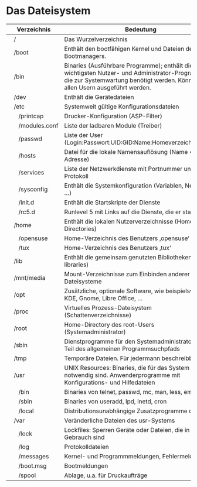 # Das Dateisystem
| Verzeichnis         | Bedeutung |
| ------------------- | --------- |
|&nbsp;&nbsp;&nbsp;/                   | Das Wurzelverzeichnis|
|&nbsp;&nbsp;&nbsp;/boot               | Enthält den bootfähigen Kernel und Dateien des Bootmanagers.|
|&nbsp;&nbsp;&nbsp;/bin                | Binaries (Ausführbare Programme); enthält die wichtigsten Nutzer- und Administrator-Programme, die zur Systemwartung benötigt werden. Können von allen Usern ausgeführt werden.|
|&nbsp;&nbsp;&nbsp;/dev                | Enthält die Gerätedateien |
|&nbsp;&nbsp;&nbsp;/etc                | Systemweit gültige Konfigurationsdateien |
|&nbsp;&nbsp;&nbsp;&nbsp;&nbsp;&nbsp;/printcap         | Drucker-Konfiguration (ASP-Filter) |
|&nbsp;&nbsp;&nbsp;&nbsp;&nbsp;&nbsp;/modules.conf     | Liste der ladbaren Module (Treiber)|
|&nbsp;&nbsp;&nbsp;&nbsp;&nbsp;&nbsp;/passwd           | Liste der User (Login:Passwort:UID:GID:Name:Homeverzeichnis:Shell)|
|&nbsp;&nbsp;&nbsp;&nbsp;&nbsp;&nbsp;/hosts            | Datei für die lokale Namensauflösung (Name <- -> IP-Adresse)|
|&nbsp;&nbsp;&nbsp;&nbsp;&nbsp;&nbsp;/services         | Liste der Netzwerkdienste mit Portnummer und Protokoll|
|&nbsp;&nbsp;&nbsp;&nbsp;&nbsp;&nbsp;/sysconfig        | Enthält die Systemkonfiguration (Variablen, Netzwerk, …)|
|&nbsp;&nbsp;&nbsp;&nbsp;&nbsp;&nbsp;/init.d           | Enthält die Startskripte der Dienste |
|&nbsp;&nbsp;&nbsp;&nbsp;&nbsp;&nbsp;/rc5.d            | Runlevel 5 mit Links auf die Dienste, die er startet|
|&nbsp;&nbsp;&nbsp;/home               | Enthält die lokalen Nutzerverzeichnisse (Home-Directories)|
|&nbsp;&nbsp;&nbsp;&nbsp;&nbsp;&nbsp;/opensuse         | Home-Verzeichnis des Benutzers ‚opensuse‘|
|&nbsp;&nbsp;&nbsp;&nbsp;&nbsp;&nbsp;/tux              | Home-Verzeichnis des Benutzers ‚tux‘|
|&nbsp;&nbsp;&nbsp;/lib                | Enthält die gemeinsam genutzten Bibliotheken (shared libraries)|
|&nbsp;&nbsp;&nbsp;/mnt/media          | Mount-Verzeichnisse zum Einbinden anderer Dateisysteme|
|&nbsp;&nbsp;&nbsp;/opt                | Zusätzliche, optionale Software, wie beispielsweise KDE, Gnome, Libre Office, …|
|&nbsp;&nbsp;&nbsp;/proc               | Virtuelles Prozess-Dateisystem (Schattenverzeichnisse)|
|&nbsp;&nbsp;&nbsp;/root               | Home-Directory des root-Users (Systemadministrator)|
|&nbsp;&nbsp;&nbsp;/sbin               | Dienstprogramme für den Systemadministrator. Nicht Teil des allgemeinen Programmsuchpfads|
|&nbsp;&nbsp;&nbsp;/tmp                | Temporäre Dateien. Für jedermann beschreibbar|
|&nbsp;&nbsp;&nbsp;/usr                | UNIX Resources: Binaries, die für das System nicht notwendig sind. Anwenderprogramme mit Konfigurations- und Hilfedateien|
|&nbsp;&nbsp;&nbsp;&nbsp;&nbsp;&nbsp;/bin              | Binaries von telnet, passwd, mc, man, less, emacs|
|&nbsp;&nbsp;&nbsp;&nbsp;&nbsp;&nbsp;/sbin             | Binaries von useradd, lpd, inetd, cron|
|&nbsp;&nbsp;&nbsp;&nbsp;&nbsp;&nbsp;/local            | Distributionsunabhängige Zusatzprogramme der User|
|&nbsp;&nbsp;&nbsp;/var                | Veränderliche Dateien des usr-Systems|
|&nbsp;&nbsp;&nbsp;&nbsp;&nbsp;&nbsp;/lock             | Lockfiles: Sperren Geräte oder Dateien, die in Gebrauch sind|
|&nbsp;&nbsp;&nbsp;&nbsp;&nbsp;&nbsp;/log              | Protokolldateien|
|&nbsp;&nbsp;&nbsp;&nbsp;&nbsp;&nbsp;/messages         | Kernel- und Programmmeldungen, Fehlermeldungen|
|&nbsp;&nbsp;&nbsp;&nbsp;&nbsp;&nbsp;/boot.msg         | Bootmeldungen|
|&nbsp;&nbsp;&nbsp;&nbsp;&nbsp;&nbsp;/spool            | Ablage, u.a. für Druckaufträge|
